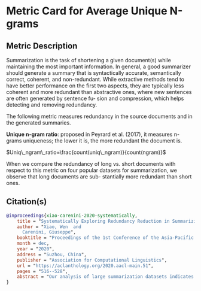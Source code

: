 # Metric Card for Average Unique N-grams

## Metric Description
Summarization is the task of shortening a given document(s) while maintaining the most important information. In general, a good summarizer should generate a summary that is syntactically accurate, semantically correct, coherent, and non-redundant. While extractive methods tend to have better performance on the first two aspects, they are typically less coherent and more redundant than abstractive ones, where new sentences are often generated by sentence fu- sion and compression, which helps detecting and removing redundancy.

The following metric measures redundancy in the source documents and in the generated summaries.

**Unique n-gram ratio**: proposed in Peyrard et al. (2017), it measures n-grams uniqueness; the lower it is, the more redundant the document is.

$Uniq\_ngram\_ratio=\frac{count(uniq\_ngram)}{count(ngram)}$

When we compare the redundancy of long vs. short documents with respect to this metric on four popular datasets for summarization, we observe that long documents are sub- stantially more redundant than short ones.

## Citation(s)
```bibtex
@inproceedings{xiao-carenini-2020-systematically,
    title = "Systematically Exploring Redundancy Reduction in Summarizing Long Documents",
    author = "Xiao, Wen  and
      Carenini, Giuseppe",
    booktitle = "Proceedings of the 1st Conference of the Asia-Pacific Chapter of the Association for Computational Linguistics and the 10th International Joint Conference on Natural Language Processing",
    month = dec,
    year = "2020",
    address = "Suzhou, China",
    publisher = "Association for Computational Linguistics",
    url = "https://aclanthology.org/2020.aacl-main.51",
    pages = "516--528",
    abstract = "Our analysis of large summarization datasets indicates that redundancy is a very serious problem when summarizing long documents. Yet, redundancy reduction has not been thoroughly investigated in neural summarization. In this work, we systematically explore and compare different ways to deal with redundancy when summarizing long documents. Specifically, we organize existing methods into categories based on when and how the redundancy is considered. Then, in the context of these categories, we propose three additional methods balancing non-redundancy and importance in a general and flexible way. In a series of experiments, we show that our proposed methods achieve the state-of-the-art with respect to ROUGE scores on two scientific paper datasets, Pubmed and arXiv, while reducing redundancy significantly.",
}
```

